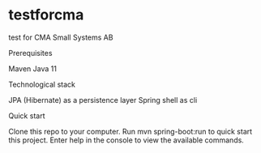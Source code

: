# testforcma
test for CMA Small Systems AB

Prerequisites

Maven
Java 11


Technological stack

JPA (Hibernate) as a persistence layer
Spring shell as cli

Quick start

Clone this repo to your computer.
Run mvn spring-boot:run to quick start this project.
Enter help in the console to view the available commands.

